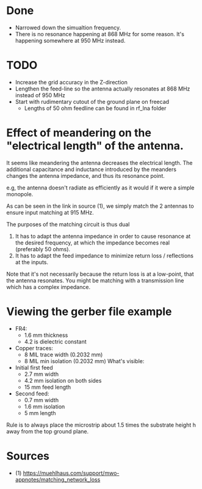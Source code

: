 # Done
- Narrowed down the simualtion frequency.
- There is no resonance happening at 868 MHz for some reason. It's happening somewhere at 950 MHz instead.

# TODO
- Increase the grid accuracy in the Z-direction
- Lengthen the feed-line so the antenna actually resonates at 868 MHz instead of 950 MHz
- Start with rudimentary cutout of the ground plane on freecad
    - Lengths of 50 ohm feedline can be found in rf_lna folder

# Effect of meandering on the "electrical length" of the antenna.
It seems like meandering the antenna decreases the electrical length.
The additional capacitance and inductance introduced by the meanders changes the antenna impedance, and thus its resonance point.

e.g, the antenna doesn't radiate as efficiently as it would if it were a simple monopole.

As can be seen in the link in source (1), we simply match the 2 antennas to ensure input matching at 915 MHz.

The purposes of the matching circuit is thus dual
1. It has to adapt the antenna impedance in order to cause resonance at the desired frequency, at which the impedance becomes real (preferably 50 ohms). 
2. It has to adapt the feed impedance to minimize return loss / reflections at the inputs.

Note that it's not necessarily because the return loss is at a low-point, that the antenna resonates. You might be matching with a transmission line which has a complex impedance.

# Viewing the gerber file example
- FR4: 
    - 1.6 mm thickness
    - 4.2 is dielectric constant
- Copper traces:
    - 8 MIL trace width (0.2032 mm)
    - 8 MIL min isolation (0.2032 mm)
What's visible:
- Initial first feed
    - 2.7 mm width
    - 4.2 mm isolation on both sides
    - 15 mm feed length
- Second feed:
    - 0.7 mm width
    - 1.6 mm isolation 
    - 5 mm length

Rule is to always place the microstrip about 1.5 times the substrate height h away from the top ground plane.

# Sources
- (1) https://muehlhaus.com/support/mwo-appnotes/matching_network_loss